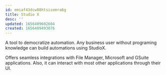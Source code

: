 ```yaml
---
id: emiaf43dcw08htsisomra6g
title: Studio X
desc: ''
updated: 1656409602604
created: 1656409493076
---
```


A tool to democratize automation. Any business user without programing knowledge can build automations using StudioX.

Offers seamless integrations with File Manager, Microsoft and GSuite applications. Also, it can interact with most other applications through their UI.
